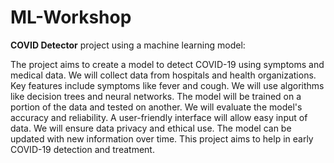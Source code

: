 # ML-Workshop
**COVID Detector**
 project using a machine learning model:

The project aims to create a model to detect COVID-19 using symptoms and medical data.
We will collect data from hospitals and health organizations.
Key features include symptoms like fever and cough.
We will use algorithms like decision trees and neural networks.
The model will be trained on a portion of the data and tested on another.
We will evaluate the model's accuracy and reliability.
A user-friendly interface will allow easy input of data.
We will ensure data privacy and ethical use.
The model can be updated with new information over time.
This project aims to help in early COVID-19 detection and treatment.
